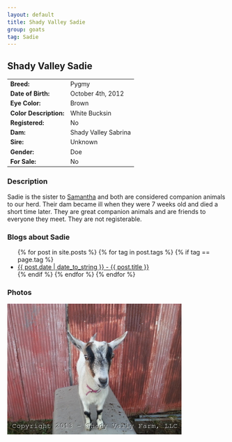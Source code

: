 ```yaml
---
layout: default
title: Shady Valley Sadie
group: goats
tag: Sadie
---
```


## Shady Valley Sadie
| | |
|:---|:---
|**Breed:**|Pygmy
|**Date of Birth:**|October 4th, 2012
|**Eye Color:**|Brown
|**Color Description:**|White Bucksin
|**Registered:**|No
|**Dam:**|Shady Valley Sabrina
|**Sire:**|Unknown
|**Gender:**|Doe
|**For Sale:**|No

### Description

Sadie is the sister to [Samantha](/goats/Shady-Valley-Samantha) and both are
considered companion animals to our herd. Their dam became ill when they
were 7 weeks old and died a short time later.  They are great companion
animals and are friends to everyone they meet.  They are not registerable. 

### Blogs about Sadie

<ul>
  {% for post in site.posts %}
    {% for tag in post.tags %}
      {% if tag == page.tag %}
        <li><a href="{{ post.url }}">{{ post.date | date_to_string }} - {{ post.title }}</a></li>
      {% endif %}
    {% endfor %}
  {% endfor %}
</ul>

### Photos

<img src="/images/goats/Shady_Valley_Sadie/1.jpg" alt="Image of Shady Valley Sadie" class="pic"/>


